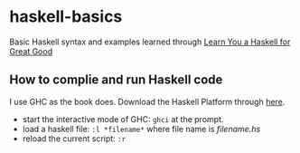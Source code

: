 # haskell-basics
Basic Haskell syntax and examples learned through [Learn You a Haskell for Great Good](http://learnyouahaskell.com/)

## How to complie and run Haskell code
I use GHC as the book does. Download the Haskell Platform through [here](https://www.haskell.org/platform/).

+ start the interactive mode of GHC: ```ghci``` at the prompt. 
+ load a haskell file: ```:l *filename*``` where file name is *filename.hs*
+ reload the current script: ```:r```
